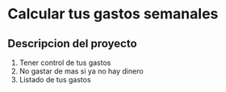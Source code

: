 # Calcular tus gastos semanales
## Descripcion del proyecto
1. Tener control de tus gastos
2. No gastar de mas si ya no hay dinero
3. Listado de tus gastos
